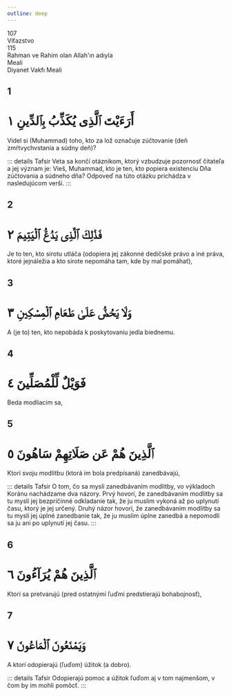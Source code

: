 ```yaml
---
outline: deep
---
```


<!--CHAPTER INTRO-->
<div class="chapter-title-wrapper">
<div class="chapter-title">107</div>
<div class="chapter-title-slovak">Víťazstvo</div>
<div class="chapter-opening">115</div>
<div class="chapter-opening-slovak">Rahman ve Rahim olan Allah'ın adıyla</div>
</div>

<div class="intro2-wrapper">
<div class="chapter-info-wrapper">
<div class="chapter-info-translation">Meali</div>
<div class="chapter-info-name">Diyanet Vakfı Meali</div>
</div>

</div>

## 1

<!-- CHAPTER NUMBERS -->
<Badge type="info" text="107:1" class="badge" />
<div>
<div class="main-verse" >
<!-- ARABIC -->
<h1 class="verse-arabic">أَرَءَيْتَ ٱلَّذِى يُكَذِّبُ بِٱلدِّينِ ١</h1>
</div>
<!-- TÜRKÇE -->
<p>Videl si (Muhammad) toho, kto za lož označuje zúčtovanie (deň zmŕtvychvstania a súdny deň)?</p>
</div>
<!-- TAFSIR -->

::: details Tafsir
Veta sa končí otáznikom, ktorý vzbudzuje pozornosť čitateľa a jej význam je: Vieš, Muhammad, kto je ten, kto popiera existenciu Dňa zúčtovania a súdneho dňa? Odpoveď na túto otázku prichádza v nasledujúcom verši.
:::

<div class="break"></div>

## 2

<!-- CHAPTER NUMBERS -->
<Badge type="info" text="107:2" class="badge" />
<div>
<div class="main-verse" >
<!-- ARABIC -->
<h1 class="verse-arabic">فَذَٰلِكَ ٱلَّذِى يَدُعُّ ٱلْيَتِيمَ ٢</h1>
</div>
<!-- TÜRKÇE -->
<p>Je to ten, kto sirotu utláča (odopiera jej zákonné dedičské právo a iné práva, ktoré jejnáležia a kto sirote nepomáha tam, kde by mal pomáhať),</p>
</div>

<div class="break"></div>

## 3

<!-- CHAPTER NUMBERS -->
<Badge type="info" text="107:3" class="badge" />
<div>
<div class="main-verse" >
<!-- ARABIC -->
<h1 class="verse-arabic">وَلَا يَحُضُّ عَلَىٰ طَعَامِ ٱلْمِسْكِينِ ٣</h1>
</div>
<!-- TÜRKÇE -->
<p>A (je to) ten, kto nepobáda k poskytovaniu jedla biednemu.</p>
</div>
<div class="break"></div>

## 4

<!-- CHAPTER NUMBERS -->
<Badge type="info" text="107:4" class="badge" />
<div>
<div class="main-verse" >
<!-- ARABIC -->
<h1 class="verse-arabic">فَوَيْلٌ لِّلْمُصَلِّينَ ٤</h1>
</div>
<!-- TÜRKÇE -->
<p>Beda modliacim sa,</p>
</div>
<div class="break"></div>

## 5

<!-- CHAPTER NUMBERS -->
<Badge type="info" text="107:5" class="badge" />
<div>
<div class="main-verse" >
<!-- ARABIC -->
<h1 class="verse-arabic">ٱلَّذِينَ هُمْ عَن صَلَاتِهِمْ سَاهُونَ ٥</h1>
</div>
<!-- TÜRKÇE -->
<p>Ktorí svoju modlitbu (ktorá im bola predpísaná) zanedbávajú,</p>
</div>

<!-- TAFSIR -->

::: details Tafsir
O tom, čo sa myslí zanedbávaním modlitby, vo výkladoch Koránu nachádzame dva názory. Prvý hovorí, že zanedbávaním modlitby sa tu myslí jej bezpríčinné odkladanie tak, že ju muslim vykoná až po uplynutí času, ktorý je jej určený. Druhý názor hovorí, že zanedbávaním modlitby sa tu myslí jej úplné zanedbanie tak, že ju muslim úplne zanedbá a nepomodlí sa ju ani po uplynutí jej času.
:::

<div class="break"></div>

## 6

<!-- CHAPTER NUMBERS -->
<Badge type="info" text="107:6" class="badge" />
<div>
<div class="main-verse" >
<!-- ARABIC -->
<h1 class="verse-arabic">ٱلَّذِينَ هُمْ يُرَآءُونَ ٦</h1>
</div>
<!-- TÜRKÇE -->
<p>Ktorí sa pretvarujú (pred ostatnými ľuďmi predstierajú bohabojnosť),</p>
</div>
<div class="break"></div>

## 7

<!-- CHAPTER NUMBERS -->
<Badge type="info" text="107:7" class="badge" />
<div>
<div class="main-verse" >
<!-- ARABIC -->
<h1 class="verse-arabic">وَيَمْنَعُونَ ٱلْمَاعُونَ ٧</h1>
</div>
<!-- TÜRKÇE -->
<p>A ktorí odopierajú (ľuďom) úžitok (a dobro).</p>
</div>

::: details Tafsir
Odopierajú pomoc a úžitok ľuďom aj v tom najmenšom, v čom by im mohli pomôcť.
:::
